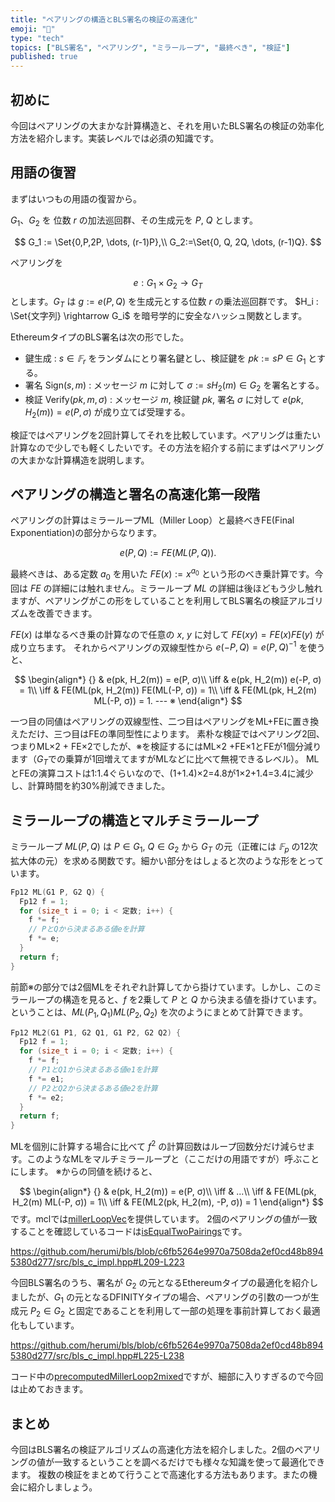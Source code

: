 ```yaml
---
title: "ペアリングの構造とBLS署名の検証の高速化"
emoji: "📖"
type: "tech"
topics: ["BLS署名", "ペアリング", "ミラーループ", "最終べき", "検証"]
published: true
---
```

## 初めに
今回はペアリングの大まかな計算構造と、それを用いたBLS署名の検証の効率化方法を紹介します。実装レベルでは必須の知識です。

## 用語の復習
まずはいつもの用語の復習から。

$G_1$、$G_2$ を 位数 $r$ の加法巡回群、その生成元を $P$, $Q$ とします。

$$
G_1 := \Set{0,P,2P, \dots, (r-1)P},\\
G_2:=\Set{0, Q, 2Q, \dots, (r-1)Q}.
$$

ペアリングを

$$
e : G_1 \times G_2 \rightarrow G_T
$$
とします。$G_T$ は $g:=e(P,Q)$ を生成元とする位数 $r$ の乗法巡回群です。
$H_i : \Set{文字列} \rightarrow G_i$ を暗号学的に安全なハッシュ関数とします。

EthereumタイプのBLS署名は次の形でした。
- 鍵生成 : $s \in 𝔽_r$ をランダムにとり署名鍵とし、検証鍵を $pk:=s P \in G_1$ とする。
- 署名 Sign$(s,m)$ : メッセージ $m$ に対して $σ:=s H_2(m) \in G_2$ を署名とする。
- 検証 Verify$(pk, m, σ)$ : メッセージ $m$, 検証鍵 $pk$, 署名 $σ$ に対して $e(pk, H_2(m)) = e(P, σ)$ が成り立てば受理する。

検証ではペアリングを2回計算してそれを比較しています。ペアリングは重たい計算なので少しでも軽くしたいです。その方法を紹介する前にまずはペアリングの大まかな計算構造を説明します。

## ペアリングの構造と署名の高速化第一段階
ペアリングの計算はミラーループML（Miller Loop）と最終べきFE(Final Exponentiation)の部分からなります。

$$
e(P, Q) := FE(ML(P, Q)).
$$

最終べきは、ある定数 $a_0$ を用いた $FE(x) := x^{a_0}$ という形のべき乗計算です。今回は $FE$ の詳細には触れません。ミラーループ $ML$ の詳細は後ほどもう少し触れますが、ペアリングがこの形をしていることを利用してBLS署名の検証アルゴリズムを改善できます。

$FE(x)$ は単なるべき乗の計算なので任意の $x$, $y$ に対して $FE(xy) = FE(x) FE(y)$ が成り立ちます。
それからペアリングの双線型性から $e(-P, Q) = e(P, Q)^{-1}$ を使うと、

$$
\begin{align*}
{} & e(pk, H_2(m)) = e(P, σ)\\
\iff &  e(pk, H_2(m)) e(-P, σ) = 1\\
\iff & FE(ML(pk, H_2(m)) FE(ML(-P, σ)) = 1\\
\iff & FE(ML(pk, H_2(m) ML(-P, σ)) = 1. --- ※
\end{align*}
$$

一つ目の同値はペアリングの双線型性、二つ目はペアリングをML+FEに置き換えただけ、三つ目はFEの準同型性によります。
素朴な検証ではペアリング2回、つまりML×2 + FE×2でしたが、※を検証するにはML×2 +FE×1とFEが1個分減ります（$G_T$での乗算が1回増えてますがMLなどに比べて無視できるレベル）。
MLとFEの演算コストは1:1.4ぐらいなので、(1+1.4)×2=4.8が1×2+1.4=3.4に減少し、計算時間を約30%削減できました。

## ミラーループの構造とマルチミラーループ

ミラーループ $ML(P, Q)$ は $P \in G_1$, $Q \in G_2$ から $G_T$ の元（正確には $𝔽_p$ の12次拡大体の元）を求める関数です。細かい部分をはしょると次のような形をとっています。

```cpp
Fp12 ML(G1 P, G2 Q) {
  Fp12 f = 1;
  for (size_t i = 0; i < 定数; i++) {
    f *= f;
    // PとQから決まるある値eを計算
    f *= e;
  }
  return f;
}
```

前節※の部分では2個MLをそれぞれ計算してから掛けています。しかし、このミラーループの構造を見ると、$f$ を2乗して $P$ と $Q$ から決まる値を掛けています。
ということは、$ML(P_1, Q_1) ML(P_2, Q_2)$ を次のようにまとめて計算できます。

```cpp
Fp12 ML2(G1 P1, G2 Q1, G1 P2, G2 Q2) {
  Fp12 f = 1;
  for (size_t i = 0; i < 定数; i++) {
    f *= f;
    // P1とQ1から決まるある値e1を計算
    f *= e1;
    // P2とQ2から決まるある値e2を計算
    f *= e2;
  }
  return f;
}
```

MLを個別に計算する場合に比べて $f^2$ の計算回数はループ回数分だけ減らせます。このようなMLをマルチミラーループと（ここだけの用語ですが）呼ぶことにします。
※からの同値を続けると、

$$
\begin{align*}
{} & e(pk, H_2(m)) = e(P, σ)\\
\iff &  ...\\
\iff & FE(ML(pk, H_2(m) ML(-P, σ)) = 1\\
\iff & FE(ML2(pk, H_2(m), -P, σ)) = 1
\end{align*}
$$
です。mclでは[millerLoopVec](https://github.com/herumi/mcl/blob/master/include/mcl/bn.hpp#L1973)を提供しています。
2個のペアリングの値が一致することを確認しているコードは[isEqualTwoPairings](https://github.com/herumi/bls/blob/master/src/bls_c_impl.hpp#L213-L223)です。

https://github.com/herumi/bls/blob/c6fb5264e9970a7508da2ef0cd48b8945380d277/src/bls_c_impl.hpp#L209-L223

今回BLS署名のうち、署名が $G_2$ の元となるEthereumタイプの最適化を紹介しましたが、$G_1$ の元となるDFINITYタイプの場合、ペアリングの引数の一つが生成元 $P_2 \in G_2$ と固定であることを利用して一部の処理を事前計算しておく最適化もしています。

https://github.com/herumi/bls/blob/c6fb5264e9970a7508da2ef0cd48b8945380d277/src/bls_c_impl.hpp#L225-L238

コード中の[precomputedMillerLoop2mixed](https://github.com/herumi/mcl/blob/master/include/mcl/bn.hpp#L1721-L1799)ですが、細部に入りすぎるので今回は止めておきます。

## まとめ
今回はBLS署名の検証アルゴリズムの高速化方法を紹介しました。2個のペアリングの値が一致するということを調べるだけでも様々な知識を使って最適化できます。
複数の検証をまとめて行うことで高速化する方法もあります。またの機会に紹介しましょう。
